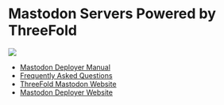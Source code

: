 # Mastodon Servers Powered by ThreeFold

![](img/getmastodon_tf.png)

- [Mastodon Deployer Manual](threefold_mastodon)
- [Frequently Asked Questions](threefold_mastodon_faq)
- [ThreeFold Mastodon Website](https://mastodon.threefold.io)
- [Mastodon Deployer Website](https://getmastodon.threefold.io/)
